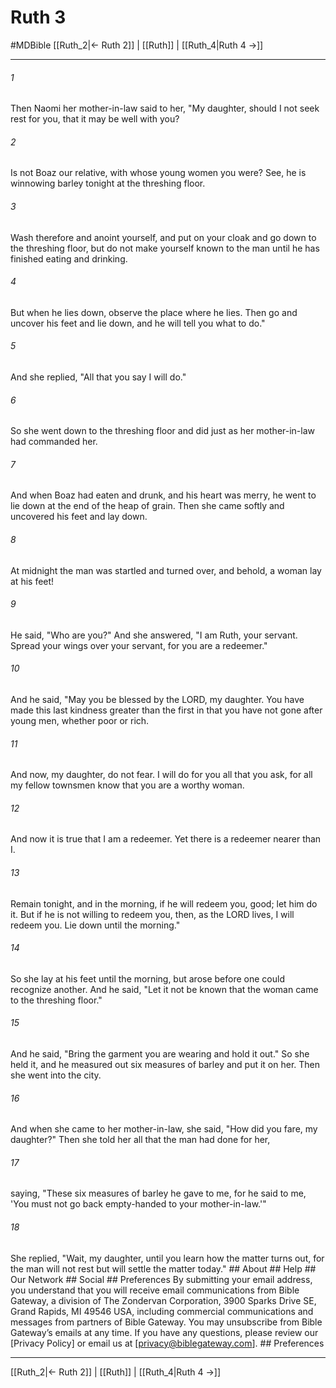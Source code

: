 # Ruth 3
#MDBible
[[Ruth_2|← Ruth 2]] | [[Ruth]] | [[Ruth_4|Ruth 4 →]]

***


###### 1 
Then Naomi her mother-in-law said to her, "My daughter, should I not seek rest for you, that it may be well with you? 

###### 2 
Is not Boaz our relative, with whose young women you were? See, he is winnowing barley tonight at the threshing floor. 

###### 3 
Wash therefore and anoint yourself, and put on your cloak and go down to the threshing floor, but do not make yourself known to the man until he has finished eating and drinking. 

###### 4 
But when he lies down, observe the place where he lies. Then go and uncover his feet and lie down, and he will tell you what to do." 

###### 5 
And she replied, "All that you say I will do." 

###### 6 
So she went down to the threshing floor and did just as her mother-in-law had commanded her. 

###### 7 
And when Boaz had eaten and drunk, and his heart was merry, he went to lie down at the end of the heap of grain. Then she came softly and uncovered his feet and lay down. 

###### 8 
At midnight the man was startled and turned over, and behold, a woman lay at his feet! 

###### 9 
He said, "Who are you?" And she answered, "I am Ruth, your servant. Spread your wings over your servant, for you are a redeemer." 

###### 10 
And he said, "May you be blessed by the LORD, my daughter. You have made this last kindness greater than the first in that you have not gone after young men, whether poor or rich. 

###### 11 
And now, my daughter, do not fear. I will do for you all that you ask, for all my fellow townsmen know that you are a worthy woman. 

###### 12 
And now it is true that I am a redeemer. Yet there is a redeemer nearer than I. 

###### 13 
Remain tonight, and in the morning, if he will redeem you, good; let him do it. But if he is not willing to redeem you, then, as the LORD lives, I will redeem you. Lie down until the morning." 

###### 14 
So she lay at his feet until the morning, but arose before one could recognize another. And he said, "Let it not be known that the woman came to the threshing floor." 

###### 15 
And he said, "Bring the garment you are wearing and hold it out." So she held it, and he measured out six measures of barley and put it on her. Then she went into the city. 

###### 16 
And when she came to her mother-in-law, she said, "How did you fare, my daughter?" Then she told her all that the man had done for her, 

###### 17 
saying, "These six measures of barley he gave to me, for he said to me, 'You must not go back empty-handed to your mother-in-law.'" 

###### 18 
She replied, "Wait, my daughter, until you learn how the matter turns out, for the man will not rest but will settle the matter today." ## About ## Help ## Our Network ## Social ## Preferences By submitting your email address, you understand that you will receive email communications from Bible Gateway, a division of The Zondervan Corporation, 3900 Sparks Drive SE, Grand Rapids, MI 49546 USA, including commercial communications and messages from partners of Bible Gateway. You may unsubscribe from Bible Gateway&rsquo;s emails at any time. If you have any questions, please review our [Privacy Policy] or email us at [privacy@biblegateway.com]. ## Preferences

***

[[Ruth_2|← Ruth 2]] | [[Ruth]] | [[Ruth_4|Ruth 4 →]]
